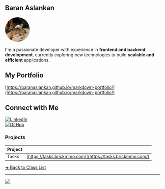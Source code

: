 <style>@import url("//readme.codeadam.ca/readme.css");</style>

## Baran Aslankan

<img src="../images/baranaslankan.jpg" style="border-radius: 50%;" alt="baranaslankan" width="80" height="80">

I'm a passionate developer with experience in **frontend and backend development**, currently exploring new technologies to build **scalable and efficient** applications.  

## My Portfolio
[https://baranaslankan.github.io/markdown-portfolio/](https://baranaslankan.github.io/markdown-portfolio/)

## Connect with Me  
[![LinkedIn](https://img.shields.io/badge/LinkedIn-Profile-blue?style=flat-square&logo=linkedin)](https://www.linkedin.com/in/baran-aslankan-220a23196/)  
[![GitHub](https://img.shields.io/badge/GitHub-Follow-black?style=flat-square&logo=github)](https://github.com/baranaslankan)  

### Projects

| Project | |
| - | - |
| Tasks | [https://tasks.brickmmo.com/](https://tasks.brickmmo.com/) |

[&#10132; Back to Class List](/)

---

<a href="https://brickmmo.com">
<img src="https://brickmmo.com/images/brickmmo-logo-horizontal.jpg" width="100">
</a>
